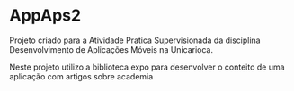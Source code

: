 # AppAps2

Projeto criado para a Atividade Pratica Supervisionada da disciplina Desenvolvimento de Aplicações Móveis na Unicarioca.

Neste projeto utilizo a biblioteca expo para desenvolver o conteito de uma aplicação com artigos sobre academia
